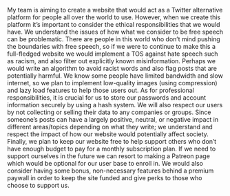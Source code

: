 My team is aiming to create a website that would act as a Twitter alternative platform for people all over the world to use. However, when we create this platform it’s important to consider the ethical responsibilities that we would have. We understand the issues of how what we consider to be free speech can be problematic. There are people in this world who don’t mind pushing the boundaries with free speech, so if we were to continue to make this a full-fledged website we would implement a TOS against hate speech such as racism, and also filter out explicitly known misinformation. Perhaps we would write an algorithm to avoid racist words and also flag posts that are potentially harmful. We know some people have limited bandwidth and slow internet, so we plan to implement low-quality images (using compression) and lazy load features to help those users out. As for professional responsibilities, it is crucial for us to store our passwords and account information securely by using a hash system. We will also respect our users by not collecting or selling their data to any companies or groups. Since someone’s posts can have a largely positive, neutral, or negative impact in different areas/topics depending on what they write; we understand and respect the impact of how our website would potentially affect society. Finally, we plan to keep our website free to help support others who don’t have enough budget to pay for a monthly subscription plan. If we need to support ourselves in the future we can resort to making a Patreon page which would be optional for our user base to enroll in. We would also consider having some bonus, non-necessary features behind a premium paywall in order to keep the site funded and give perks to those who choose to support us.
